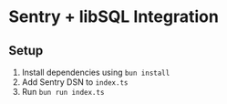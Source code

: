 # Sentry + libSQL Integration

## Setup

1. Install dependencies using `bun install`
2. Add Sentry DSN to `index.ts`
3. Run `bun run index.ts`
